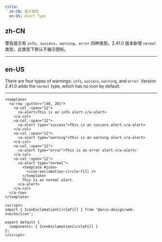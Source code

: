 ```yaml
title:
  zh-CN: 提示类型
  en-US: Alert Type
```

## zh-CN

警告提示有 `info`、`success`、`warning`、`error` 四种类型。2.41.0 版本新增 `normal` 类型，此类型下默认不展示图标。

---

## en-US

There are four types of warnings: `info`, `success`, `warning`, and `error`. Version 2.41.0 adds the `normal` type, which has no icon by default.

---

```vue
<template>
  <a-row :gutter="[40, 20]">
    <a-col :span="12">
      <a-alert>This is an info alert.</a-alert>
    </a-col>
    <a-col :span="12">
      <a-alert type="success">This is an success alert.</a-alert>
    </a-col>
    <a-col :span="12">
      <a-alert type="warning">This is an warning alert.</a-alert>
    </a-col>
    <a-col :span="12">
      <a-alert type="error">This is an error alert.</a-alert>
    </a-col>
    <a-col :span="12">
      <a-alert type="normal">
        <template #icon>
          <icon-exclamation-circle-fill />
        </template>
        This is an normal alert.
      </a-alert>
    </a-col>
  </a-row>
</template>

<script>
import { IconExclamationCircleFill } from '@arco-design/web-vue/es/icon';

export default {
  components: { IconExclamationCircleFill }
};
</script>
```
